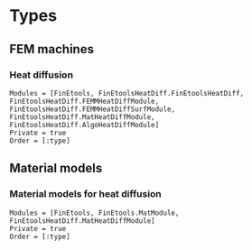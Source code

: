# Types

## FEM machines

### Heat diffusion

```@autodocs
Modules = [FinEtools, FinEtoolsHeatDiff.FinEtoolsHeatDiff, FinEtoolsHeatDiff.FEMMHeatDiffModule, FinEtoolsHeatDiff.FEMMHeatDiffSurfModule, FinEtoolsHeatDiff.MatHeatDiffModule, FinEtoolsHeatDiff.AlgoHeatDiffModule]
Private = true
Order = [:type]
```


## Material models

### Material models for heat diffusion

```@autodocs
Modules = [FinEtools, FinEtools.MatModule, FinEtoolsHeatDiff.MatHeatDiffModule]
Private = true
Order = [:type]
```

